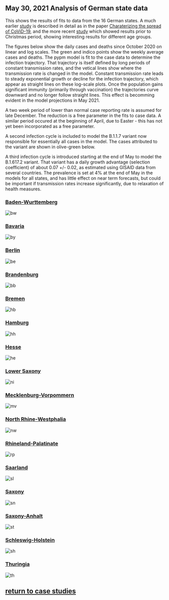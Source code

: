 ## May 30, 2021 Analysis of German state data

This shows the results of fits to data from the 16 German states.
A much earlier [study](../archive/germany20200625/index.md)
is described in detail as in the paper [Charaterizing the spread of CoViD-19](../index.md),
and the more recent [study](../archive/germany20201206/index.md)
which showed results prior to Christmas period, showing interesting results for different age groups.

The figures below show the daily cases and deaths since October 2020 on linear and log scales.
The green and indico points show the weekly average cases and deaths.
The pypm model is fit to the case data to determine the infection trajectory.
That trajectory is itself defined by long periods of constant transmission rates,
and the vetical lines show where the transmission rate is changed in the model.
Constant transmission rate leads to steady exponential growth or decline for the infection trajectory,
which appear as straight lines on these log-scale plots.
Once the population gains significant immunity (primarily through vaccination) the
trajectories curve downward and no longer follow straight lines.
This effect is becomming evident in the model projections in May 2021.

A two week period of lower than normal case reporting rate is assumed for late December.
The reduction is a free parameter in the fits to case data.
A similar period occured at the beginning of April, due to Easter - this has not
yet been incorporated as a free parameter.

A second infection cycle is included to model the B.1.1.7 variant
now responsible for essentially all cases in the model.
The cases attributed to the variant are shown in olive-green below. 

A third infection cycle is introduced starting at the end of May to model the B.1.617.2 variant.
That variant has a daily growth advantage (selection coefficient) of about 0.07 +/- 0.02, as estimated
using GISAID data from several countries.
The prevalence is set at 4% at the end of May in the models for all states, and has little effect on
near term forecasts, but could be important if transmission rates increase significantly, due to
relaxation of health measures.

### [Baden-Wurttemberg](img/bw_2_9_0530.pdf)

![bw](img/bw_2_9_0530.png)

### [Bavaria](img/by_2_9_0530.pdf)

![by](img/by_2_9_0530.png)

### [Berlin](img/be_2_9_0530.pdf)

![be](img/be_2_9_0530.png)

### [Brandenburg](img/bb_2_9_0530.pdf)

![bb](img/bb_2_9_0530.png)

### [Bremen](img/hb_2_9_0530.pdf)

![hb](img/hb_2_9_0530.png)

### [Hamburg](img/hh_2_9_0530.pdf)

![hh](img/hh_2_9_0530.png)

### [Hesse](img/he_2_9_0530.pdf)

![he](img/he_2_9_0530.png)

### [Lower Saxony](img/ni_2_9_0530.pdf)

![ni](img/ni_2_9_0530.png)

### [Mecklenburg-Vorpommern](img/mv_2_9_0530.pdf)

![mv](img/mv_2_9_0530.png)

### [North Rhine-Westphalia](img/nw_2_9_0530.pdf)

![nw](img/nw_2_9_0530.png)

### [Rhineland-Palatinate](img/rp_2_9_0530.pdf)

![rp](img/rp_2_9_0530.png)

### [Saarland](img/sl_2_9_0530.pdf)

![sl](img/sl_2_9_0530.png)

### [Saxony](img/sn_2_9_0530.pdf)

![sn](img/sn_2_9_0530.png)

### [Saxony-Anhalt](img/st_2_9_0530.pdf)

![st](img/st_2_9_0530.png)

### [Schleswig-Holstein](img/sh_2_9_0530.pdf)

![sh](img/sh_2_9_0530.png)

### [Thuringia](img/th_2_9_0530.pdf)

![th](img/th_2_9_0530.png)


## [return to case studies](../index.md)


